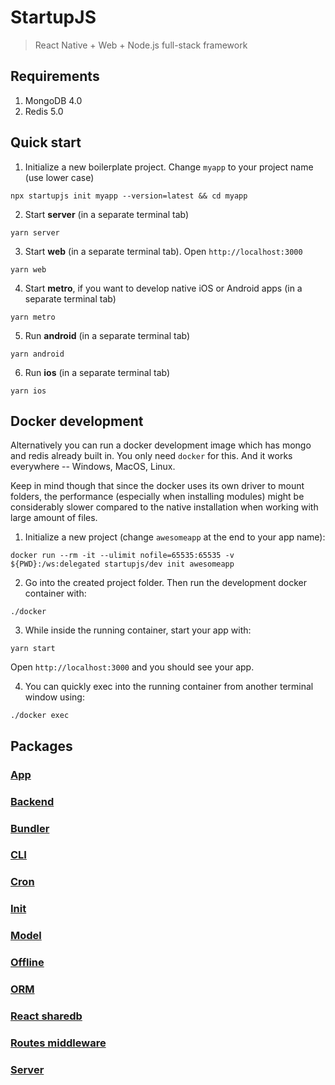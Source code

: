 # StartupJS

> React Native + Web + Node.js full-stack framework

## Requirements

1. MongoDB 4.0
2. Redis 5.0

## Quick start

1. Initialize a new boilerplate project. Change `myapp` to your project name (use lower case)

```
npx startupjs init myapp --version=latest && cd myapp
```

2. Start **server** (in a separate terminal tab)

```
yarn server
```

3. Start **web** (in a separate terminal tab). Open `http://localhost:3000`

```
yarn web
```

4. Start **metro**, if you want to develop native iOS or Android apps (in a separate terminal tab)

```
yarn metro
```

5. Run **android** (in a separate terminal tab)

```
yarn android
```

6. Run **ios** (in a separate terminal tab)

```
yarn ios
```

## Docker development

Alternatively you can run a docker development image which has mongo and redis already built in.
You only need `docker` for this. And it works everywhere -- Windows, MacOS, Linux.

Keep in mind though that since the docker uses its own driver to mount folders, the
performance (especially when installing modules) might be considerably slower compared
to the native installation when working with large amount of files.

1. Initialize a new project (change `awesomeapp` at the end to your app name):

```
docker run --rm -it --ulimit nofile=65535:65535 -v ${PWD}:/ws:delegated startupjs/dev init awesomeapp
```

2. Go into the created project folder. Then run the development docker container with:

```
./docker
```

3. While inside the running container, start your app with:

```
yarn start
```

Open `http://localhost:3000` and you should see your app.

4. You can quickly exec into the running container from another terminal window using:

```
./docker exec
```

## Packages

### [App](https://github.com/dmapper/startupjs/blob/master/packages/app)

### [Backend](https://github.com/dmapper/startupjs/blob/master/packages/backend)

### [Bundler](https://github.com/dmapper/startupjs/blob/master/packages/bundler)

### [CLI](https://github.com/dmapper/startupjs/blob/master/packages/cli)

### [Cron](https://github.com/dmapper/startupjs/blob/master/packages/cron)

### [Init](https://github.com/dmapper/startupjs/blob/master/packages/init)

### [Model](https://github.com/dmapper/startupjs/blob/master/packages/model)

### [Offline](https://github.com/dmapper/startupjs/blob/master/packages/offline)

### [ORM](https://github.com/dmapper/startupjs/blob/master/packages/orm)

### [React sharedb](https://github.com/dmapper/startupjs/blob/master/packages/react-sharedb)

### [Routes middleware](https://github.com/dmapper/startupjs/blob/master/packages/routes-middleware)

### [Server](https://github.com/dmapper/startupjs/blob/master/packages/server)
